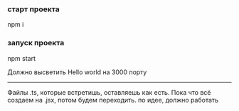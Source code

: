 ### старт проекта

npm i

### запуск проекта

npm start

Должно высветить Hello world на 3000 порту

---

Файлы .ts, которые встретишь, оставляешь как есть. Пока что всё создаем на .jsx, потом будем переходить. по идее, должно работать